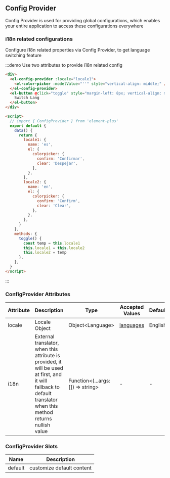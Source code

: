 ## Config Provider

Config Provider is used for providing global configurations, which enables your entire application to access these configurations everywhere

### i18n related configurations

Configure i18n related properties via Config Provider, to get language switching feature

:::demo Use two attributes to provide i18n related config

```html
<div>
  <el-config-provider :locale="locale1">
    <el-color-picker :modelValue="''" style="vertical-align: middle;" />
  </el-config-provider>
  <el-button @click="toggle" style="margin-left: 8px; vertical-align: middle;">
    Switch Lang
  </el-button>
</div>

<script>
  // import { ConfigProvider } from 'element-plus'
  export default {
    data() {
      return {
        locale1: {
          name: 'es',
          el: {
            colorpicker: {
              confirm: 'Confirmar',
              clear: 'Despejar',
            },
          },
        },
        locale2: {
          name: 'en',
          el: {
            colorpicker: {
              confirm: 'Confirm',
              clear: 'Clear',
            },
          },
        },
      }
    },
    methods: {
      toggle() {
        const temp = this.locale1
        this.locale1 = this.locale2
        this.locale2 = temp
      },
    },
  }
</script>
```

:::

### ConfigProvider Attributes

| Attribute | Description                                                                                                                                                       | Type                                 | Accepted Values                                                                         | Default |
| --------- | ----------------------------------------------------------------------------------------------------------------------------------------------------------------- | ------------------------------------ | --------------------------------------------------------------------------------------- | ------- |
| locale    | Locale Object                                                                                                                                                     | Object\<Language\>                   | [languages](https://github.com/element-plus/element-plus/tree/dev/packages/locale/lang) | English |
| i18n      | External translator, when this attribute is provided, it will be used at first, and it will fallback to default translator when this method returns nullish value | Function\<(...args: []) =\> string\> | -                                                                                       | -       |

### ConfigProvider Slots

| Name    | Description               |
| ------- | ------------------------- |
| default | customize default content |
